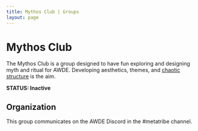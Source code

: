 ```yaml
---
title: Mythos Club | Groups
layout: page
---
```


# Mythos Club
The Mythos Club is a group designed to have fun exploring and designing myth and ritual for AWDE.
Developing aesthetics, themes, and [chaotic
structure](https://tyleralterman.com/image/https%3A%2F%2Fs3-us-west-2.amazonaws.com%2Fsecure.notion-static.com%2F0853e3ba-97be-4b88-b959-7f1dc7237a9e%2F0eeb8f1f32a484828b1de52acce3c964.jpg?table=block&id=2ad045a5-576d-4d07-99be-2ec4abb3a34e&spaceId=c2a5d78b-b7a8-4857-8745-ce8a7bcbe8d6&width=2550&userId=&cache=v2) is the aim.

**STATUS: Inactive**

## Organization
This group communicates on the AWDE Discord in the #metatribe channel.
